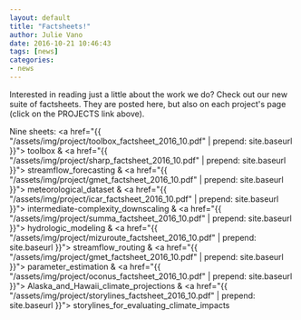 ```yaml
---
layout: default
title: "Factsheets!"
author: Julie Vano
date: 2016-10-21 10:46:43
tags: [news]
categories:
- news
---
```



Interested in reading just a little about the work we do?  Check out our new suite of factsheets. They are posted here, but also on each project's page (click on the PROJECTS link above). 

Nine sheets:
<a href="{{ "/assets/img/project/toolbox_factsheet_2016_10.pdf" | prepend: site.baseurl }}">  toolbox </a> 
& <a href="{{ "/assets/img/project/sharp_factsheet_2016_10.pdf" | prepend: site.baseurl }}">  streamflow_forecasting </a>
& <a href="{{ "/assets/img/project/gmet_factsheet_2016_10.pdf" | prepend: site.baseurl }}">  meteorological_dataset </a>
& <a href="{{ "/assets/img/project/icar_factsheet_2016_10.pdf" | prepend: site.baseurl }}">  intermediate-complexity_downscaling </a> 
& <a href="{{ "/assets/img/project/summa_factsheet_2016_10.pdf" | prepend: site.baseurl }}">  hydrologic_modeling </a>
& <a href="{{ "/assets/img/project/mizuroute_factsheet_2016_10.pdf" | prepend: site.baseurl }}">  streamflow_routing </a>
& <a href="{{ "/assets/img/project/gmet_factsheet_2016_10.pdf" | prepend: site.baseurl }}">  parameter_estimation </a>
& <a href="{{ "/assets/img/project/oconus_factsheet_2016_10.pdf" | prepend: site.baseurl }}">  Alaska_and_Hawaii_climate_projections </a>
& <a href="{{ "/assets/img/project/storylines_factsheet_2016_10.pdf" | prepend: site.baseurl }}">  storylines_for_evaluating_climate_impacts </a>
